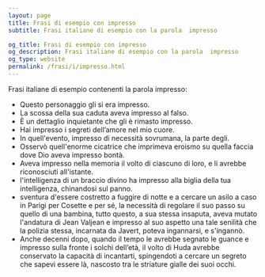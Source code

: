 ```yaml
---
layout: page
title: Frasi di esempio con impresso 
subtitle: Frasi italiane di esempio con la parola  impresso

og_title: Frasi di esempio con impresso 
og_description: Frasi italiane di esempio con la parola  impresso
og_type: website
permalink: /frasi/i/impresso.html
---
```


Frasi italiane di esempio contenenti la parola impresso:


- Questo personaggio gli si era impresso.
- La scossa della sua caduta aveva impresso al falso.
- È un dettaglio inquietante che gli è rimasto impresso.
- Hai impresso i segreti dell’amore nel mio cuore.
- In quell'evento, impresso di necessità sovrumana, la parte degli.
- Osservò quell'enorme cicatrice che imprimeva eroismo su quella faccia dove Dio aveva impresso bontà.
- Aveva impresso nella memoria il volto di ciascuno di loro, e li avrebbe riconosciuti all'istante.
- l'intelligenza di un braccio divino ha impresso alla biglia della tua intelligenza, chinandosi sul panno.
- sventura d'essere costretto a fuggire di notte e a cercare un asilo a caso in Parigi per Cosette e per sé, la necessità di regolare il suo passo su quello di una bambina, tutto questo, a sua stessa insaputa, aveva mutato l'andatura di Jean Valjean e impresso al suo aspetto una tale senilità che la polizia stessa, incarnata da Javert, poteva ingannarsi, e s'ingannò.
- Anche decenni dopo, quando il tempo le avrebbe segnato le guance e impresso sulla fronte i solchi dell’età, il volto di Huda avrebbe conservato la capacità di incantarti, spingendoti a cercare un segreto che sapevi essere là, nascosto tra le striature gialle dei suoi occhi.
